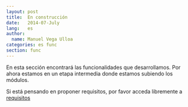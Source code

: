 ```yaml
---
layout: post
title:  En construcción
date:   2014-07-July
lang:   es
author:
  name: Manuel Vega Ulloa 
categories: es func
section: func
---
```


En esta sección encontrará las funcionalidades que desarrollamos. Por ahora estamos en un etapa intermedia donde estamos subiendo los módulos.

Si está pensando en proponer requisitos, por favor acceda libremente a [requisitos](https://github.com/eudoro/)

<!-- more -->
